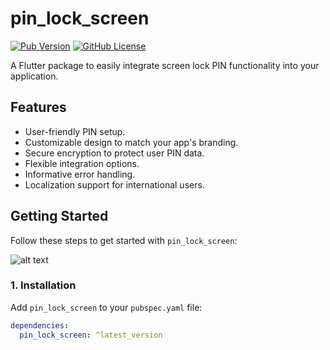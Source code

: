 # pin_lock_screen

[![Pub Version](https://img.shields.io/pub/v/pin_lock_screen.svg)](https://pub.dev/packages/pin_lock_screen)
[![GitHub License](https://img.shields.io/github/license/xubair305/pin_lock_screen.svg)](https://github.com/xubair305/pin_lock_screen)

A Flutter package to easily integrate screen lock PIN functionality into your application.

## Features

- User-friendly PIN setup.
- Customizable design to match your app's branding.
- Secure encryption to protect user PIN data.
- Flexible integration options.
- Informative error handling.
- Localization support for international users.

## Getting Started

Follow these steps to get started with `pin_lock_screen`:

![alt text](https://github.com/xubair305/pin_lock_screen/blob/master/images/demo.gif?raw=true)

### 1. Installation

Add `pin_lock_screen` to your `pubspec.yaml` file:

```yaml
dependencies:
  pin_lock_screen: ^latest_version
